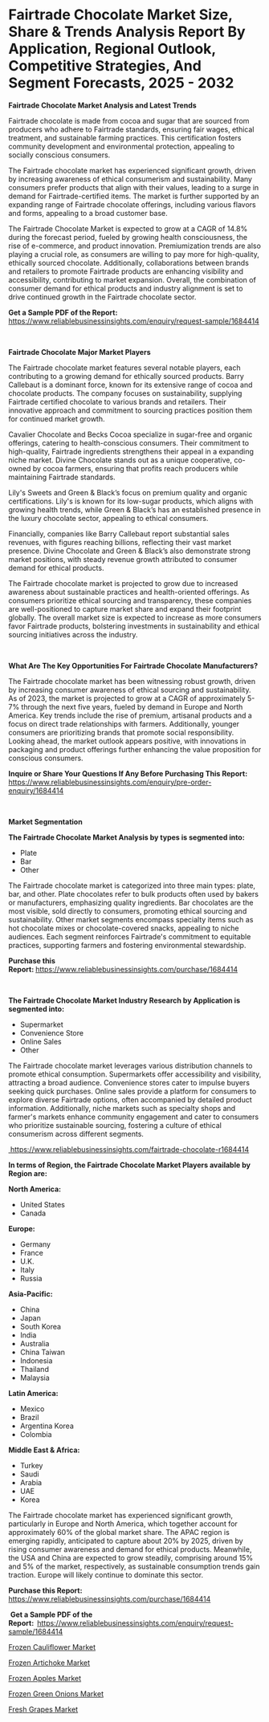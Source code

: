 <p><h1>Fairtrade Chocolate Market Size, Share & Trends Analysis Report By Application, Regional Outlook, Competitive Strategies, And Segment Forecasts, 2025 - 2032</h1></p><p><strong>Fairtrade Chocolate Market Analysis and Latest Trends</strong></p>
<p><p>Fairtrade chocolate is made from cocoa and sugar that are sourced from producers who adhere to Fairtrade standards, ensuring fair wages, ethical treatment, and sustainable farming practices. This certification fosters community development and environmental protection, appealing to socially conscious consumers.</p><p>The Fairtrade chocolate market has experienced significant growth, driven by increasing awareness of ethical consumerism and sustainability. Many consumers prefer products that align with their values, leading to a surge in demand for Fairtrade-certified items. The market is further supported by an expanding range of Fairtrade chocolate offerings, including various flavors and forms, appealing to a broad customer base. </p><p>The Fairtrade Chocolate Market is expected to grow at a CAGR of 14.8% during the forecast period, fueled by growing health consciousness, the rise of e-commerce, and product innovation. Premiumization trends are also playing a crucial role, as consumers are willing to pay more for high-quality, ethically sourced chocolate. Additionally, collaborations between brands and retailers to promote Fairtrade products are enhancing visibility and accessibility, contributing to market expansion. Overall, the combination of consumer demand for ethical products and industry alignment is set to drive continued growth in the Fairtrade chocolate sector.</p></p>
<p><strong>Get a Sample PDF of the Report:&nbsp;</strong> <a href="https://www.reliablebusinessinsights.com/enquiry/request-sample/1684414?utm_campaign=75&utm_medium=2&utm_source=Github&utm_content=ia&utm_term=07042025&utm_id=fairtrade-chocolate">https://www.reliablebusinessinsights.com/enquiry/request-sample/1684414</a></p>
<p>&nbsp;</p>
<p><strong>Fairtrade Chocolate Major Market Players</strong></p>
<p><p>The Fairtrade chocolate market features several notable players, each contributing to a growing demand for ethically sourced products. Barry Callebaut is a dominant force, known for its extensive range of cocoa and chocolate products. The company focuses on sustainability, supplying Fairtrade certified chocolate to various brands and retailers. Their innovative approach and commitment to sourcing practices position them for continued market growth.</p><p>Cavalier Chocolate and Becks Cocoa specialize in sugar-free and organic offerings, catering to health-conscious consumers. Their commitment to high-quality, Fairtrade ingredients strengthens their appeal in a expanding niche market. Divine Chocolate stands out as a unique cooperative, co-owned by cocoa farmers, ensuring that profits reach producers while maintaining Fairtrade standards.</p><p>Lily's Sweets and Green & Black’s focus on premium quality and organic certifications. Lily's is known for its low-sugar products, which aligns with growing health trends, while Green & Black’s has an established presence in the luxury chocolate sector, appealing to ethical consumers.</p><p>Financially, companies like Barry Callebaut report substantial sales revenues, with figures reaching billions, reflecting their vast market presence. Divine Chocolate and Green & Black’s also demonstrate strong market positions, with steady revenue growth attributed to consumer demand for ethical products.</p><p>The Fairtrade chocolate market is projected to grow due to increased awareness about sustainable practices and health-oriented offerings. As consumers prioritize ethical sourcing and transparency, these companies are well-positioned to capture market share and expand their footprint globally. The overall market size is expected to increase as more consumers favor Fairtrade products, bolstering investments in sustainability and ethical sourcing initiatives across the industry.</p></p>
<p>&nbsp;</p>
<p><strong>What Are The Key Opportunities For Fairtrade Chocolate Manufacturers?</strong></p>
<p><p>The Fairtrade chocolate market has been witnessing robust growth, driven by increasing consumer awareness of ethical sourcing and sustainability. As of 2023, the market is projected to grow at a CAGR of approximately 5-7% through the next five years, fueled by demand in Europe and North America. Key trends include the rise of premium, artisanal products and a focus on direct trade relationships with farmers. Additionally, younger consumers are prioritizing brands that promote social responsibility. Looking ahead, the market outlook appears positive, with innovations in packaging and product offerings further enhancing the value proposition for conscious consumers.</p></p>
<p><strong>Inquire or Share Your Questions If Any Before Purchasing This Report:</strong> <a href="https://www.reliablebusinessinsights.com/enquiry/pre-order-enquiry/1684414?utm_campaign=75&utm_medium=2&utm_source=Github&utm_content=ia&utm_term=07042025&utm_id=fairtrade-chocolate">https://www.reliablebusinessinsights.com/enquiry/pre-order-enquiry/1684414</a></p>
<p>&nbsp;</p>
<p><strong>Market Segmentation</strong></p>
<p><strong>The Fairtrade Chocolate Market Analysis by types is segmented into:</strong></p>
<p><ul><li>Plate</li><li>Bar</li><li>Other</li></ul></p>
<p><p>The Fairtrade chocolate market is categorized into three main types: plate, bar, and other. Plate chocolates refer to bulk products often used by bakers or manufacturers, emphasizing quality ingredients. Bar chocolates are the most visible, sold directly to consumers, promoting ethical sourcing and sustainability. Other market segments encompass specialty items such as hot chocolate mixes or chocolate-covered snacks, appealing to niche audiences. Each segment reinforces Fairtrade's commitment to equitable practices, supporting farmers and fostering environmental stewardship.</p></p>
<p><strong>Purchase this Report:&nbsp;</strong><a href="https://www.reliablebusinessinsights.com/purchase/1684414?utm_campaign=75&utm_medium=2&utm_source=Github&utm_content=ia&utm_term=07042025&utm_id=fairtrade-chocolate">https://www.reliablebusinessinsights.com/purchase/1684414</a></p>
<p>&nbsp;</p>
<p><strong>The Fairtrade Chocolate Market Industry Research by Application is segmented into:</strong></p>
<p><ul><li>Supermarket</li><li>Convenience Store</li><li>Online Sales</li><li>Other</li></ul></p>
<p><p>The Fairtrade chocolate market leverages various distribution channels to promote ethical consumption. Supermarkets offer accessibility and visibility, attracting a broad audience. Convenience stores cater to impulse buyers seeking quick purchases. Online sales provide a platform for consumers to explore diverse Fairtrade options, often accompanied by detailed product information. Additionally, niche markets such as specialty shops and farmer's markets enhance community engagement and cater to consumers who prioritize sustainable sourcing, fostering a culture of ethical consumerism across different segments.</p></p>
<p><a href="https://www.reliablebusinessinsights.com/fairtrade-chocolate-r1684414?utm_campaign=75&utm_medium=2&utm_source=Github&utm_content=ia&utm_term=07042025&utm_id=fairtrade-chocolate">&nbsp;https://www.reliablebusinessinsights.com/fairtrade-chocolate-r1684414</a></p>
<p><strong>In terms of Region, the Fairtrade Chocolate Market Players available by Region are:</strong></p>
<p>
    <p> <strong> North America: </strong>
        <ul>
            <li>United States</li>
            <li>Canada</li>
        </ul>
        </p> 
    <p> <strong> Europe: </strong>
        <ul>
            <li>Germany</li>
            <li>France</li>
            <li>U.K.</li>
            <li>Italy</li>
            <li>Russia</li>
        </ul>
        </p> 
    <p> <strong> Asia-Pacific: </strong>
        <ul>
            <li>China</li>
            <li>Japan</li>
            <li>South Korea</li>
            <li>India</li>
            <li>Australia</li>
            <li>China Taiwan</li>
            <li>Indonesia</li>
            <li>Thailand</li>
            <li>Malaysia</li>
        </ul>
        </p> 
    <p> <strong> Latin America: </strong>
        <ul>
            <li>Mexico</li>
            <li>Brazil</li>
            <li>Argentina Korea</li>
            <li>Colombia</li>
        </ul>
        </p> 
    <p> <strong> Middle East & Africa: </strong>
        <ul>
            <li>Turkey</li>
            <li>Saudi</li>
            <li>Arabia</li>
            <li>UAE</li>
            <li>Korea</li>
        </ul>
    </p>
    </p>
<p><p>The Fairtrade chocolate market has experienced significant growth, particularly in Europe and North America, which together account for approximately 60% of the global market share. The APAC region is emerging rapidly, anticipated to capture about 20% by 2025, driven by rising consumer awareness and demand for ethical products. Meanwhile, the USA and China are expected to grow steadily, comprising around 15% and 5% of the market, respectively, as sustainable consumption trends gain traction. Europe will likely continue to dominate this sector.</p></p>
<p><strong>Purchase this Report: </strong><a href="https://www.reliablebusinessinsights.com/purchase/1684414?utm_campaign=75&utm_medium=2&utm_source=Github&utm_content=ia&utm_term=07042025&utm_id=fairtrade-chocolate">https://www.reliablebusinessinsights.com/purchase/1684414</a></p>
<p>&nbsp;<strong>Get a Sample PDF of the Report:&nbsp;&nbsp;</strong><a href="https://www.reliablebusinessinsights.com/enquiry/request-sample/1684414?utm_campaign=75&utm_medium=2&utm_source=Github&utm_content=ia&utm_term=07042025&utm_id=fairtrade-chocolate">https://www.reliablebusinessinsights.com/enquiry/request-sample/1684414</a></p>
<p><strong></strong></p>
<p><p><a href="https://github.com/cernkomlkawi/Market-Research-Report-List-1/blob/main/frozen-cauliflower-market.md?utm_campaign=75&utm_medium=2&utm_source=Github&utm_content=ia&utm_term=07042025&utm_id=fairtrade-chocolate">Frozen Cauliflower Market</a></p><p><a href="https://github.com/boonegoicks7/Market-Research-Report-List-1/blob/main/frozen-artichoke-market.md?utm_campaign=75&utm_medium=2&utm_source=Github&utm_content=ia&utm_term=07042025&utm_id=fairtrade-chocolate">Frozen Artichoke Market</a></p><p><a href="https://github.com/trossdushi7u/Market-Research-Report-List-1/blob/main/frozen-apples-market.md?utm_campaign=75&utm_medium=2&utm_source=Github&utm_content=ia&utm_term=07042025&utm_id=fairtrade-chocolate">Frozen Apples Market</a></p><p><a href="https://github.com/gavalegeyndt26/Market-Research-Report-List-1/blob/main/frozen-green-onions-market.md?utm_campaign=75&utm_medium=2&utm_source=Github&utm_content=ia&utm_term=07042025&utm_id=fairtrade-chocolate">Frozen Green Onions Market</a></p><p><a href="https://github.com/abuegalawixo/Market-Research-Report-List-1/blob/main/fresh-grapes-market.md?utm_campaign=75&utm_medium=2&utm_source=Github&utm_content=ia&utm_term=07042025&utm_id=fairtrade-chocolate">Fresh Grapes Market</a></p></p>